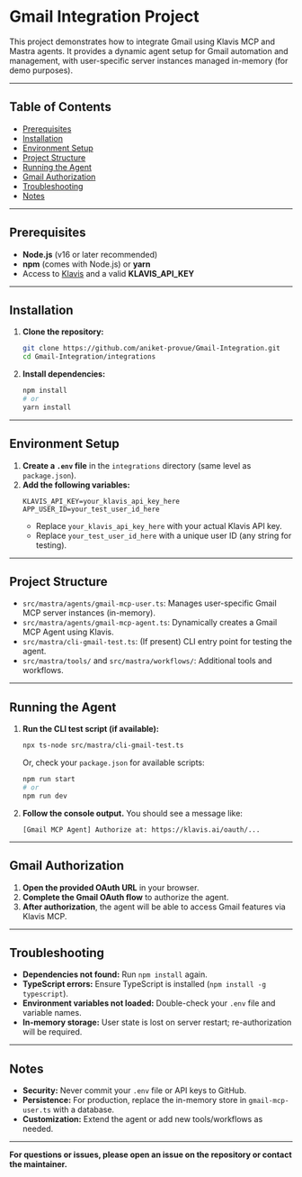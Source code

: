 # Gmail Integration Project

This project demonstrates how to integrate Gmail using Klavis MCP and Mastra agents. It provides a dynamic agent setup for Gmail automation and management, with user-specific server instances managed in-memory (for demo purposes).

---

## Table of Contents
- [Prerequisites](#prerequisites)
- [Installation](#installation)
- [Environment Setup](#environment-setup)
- [Project Structure](#project-structure)
- [Running the Agent](#running-the-agent)
- [Gmail Authorization](#gmail-authorization)
- [Troubleshooting](#troubleshooting)
- [Notes](#notes)

---

## Prerequisites
- **Node.js** (v16 or later recommended)
- **npm** (comes with Node.js) or **yarn**
- Access to [Klavis](https://klavis.ai/) and a valid **KLAVIS_API_KEY**

---

## Installation
1. **Clone the repository:**
   ```sh
   git clone https://github.com/aniket-provue/Gmail-Integration.git
   cd Gmail-Integration/integrations
   ```
2. **Install dependencies:**
   ```sh
   npm install
   # or
   yarn install
   ```

---

## Environment Setup
1. **Create a `.env` file** in the `integrations` directory (same level as `package.json`).
2. **Add the following variables:**
   ```env
   KLAVIS_API_KEY=your_klavis_api_key_here
   APP_USER_ID=your_test_user_id_here
   ```
   - Replace `your_klavis_api_key_here` with your actual Klavis API key.
   - Replace `your_test_user_id_here` with a unique user ID (any string for testing).

---

## Project Structure
- `src/mastra/agents/gmail-mcp-user.ts`: Manages user-specific Gmail MCP server instances (in-memory).
- `src/mastra/agents/gmail-mcp-agent.ts`: Dynamically creates a Gmail MCP Agent using Klavis.
- `src/mastra/cli-gmail-test.ts`: (If present) CLI entry point for testing the agent.
- `src/mastra/tools/` and `src/mastra/workflows/`: Additional tools and workflows.

---

## Running the Agent
1. **Run the CLI test script (if available):**
   ```sh
   npx ts-node src/mastra/cli-gmail-test.ts
   ```
   Or, check your `package.json` for available scripts:
   ```sh
   npm run start
   # or
   npm run dev
   ```
2. **Follow the console output.** You should see a message like:
   ```
   [Gmail MCP Agent] Authorize at: https://klavis.ai/oauth/...
   ```

---

## Gmail Authorization
1. **Open the provided OAuth URL** in your browser.
2. **Complete the Gmail OAuth flow** to authorize the agent.
3. **After authorization**, the agent will be able to access Gmail features via Klavis MCP.

---

## Troubleshooting
- **Dependencies not found:** Run `npm install` again.
- **TypeScript errors:** Ensure TypeScript is installed (`npm install -g typescript`).
- **Environment variables not loaded:** Double-check your `.env` file and variable names.
- **In-memory storage:** User state is lost on server restart; re-authorization will be required.

---

## Notes
- **Security:** Never commit your `.env` file or API keys to GitHub.
- **Persistence:** For production, replace the in-memory store in `gmail-mcp-user.ts` with a database.
- **Customization:** Extend the agent or add new tools/workflows as needed.

---

**For questions or issues, please open an issue on the repository or contact the maintainer.** 